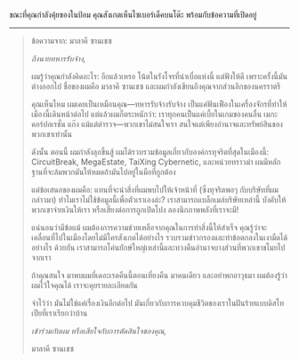 ขณะที่คุณกำลังคุ้ยของในป้อม คุณสังเกตเห็นไซเบอร์เด็คบนโต๊ะ พร้อมกับข้อความที่เปิดอยู่

---

> ข้อความจาก: มาลาคี ซานเชซ
>
> _ถึงนายทหารรับจ้าง,_
>
> ผมรู้ว่าคุณกำลังคิดอะไร: อีกแล้วเหรอ โน้ตในรังโจรที่น่าเบื่อแห่งนี้ แต่ฟังให้ดี เพราะครั้งนี้มันต่างออกไป ชื่อของผมคือ มาลาคี ซานเชซ และผมกำลังเขียนถึงคุณจากส่วนลึกของนครราตรี
>
> คุณเห็นไหม ผมเคยเป็นเหมือนคุณ—ทหารรับจ้างรับจ้าง เป็นแค่ฟันเฟืองในเครื่องจักรที่ทำให้เมืองนี้เดินหน้าต่อไป แต่แล้วผมก็ตระหนักว่า: เราทุกคนเป็นแค่เบี้ยในเกมของคนอื่น เมกะคอร์ปอเรชั่น แก๊ง แม้แต่ตำรวจ—พวกเขาไม่สนใจเรา สนใจแต่เพียงอำนาจและทรัพย์สินของพวกเขาเท่านั้น
>
> ดังนั้น ตอนนี้ ผมกำลังลุกขึ้นสู้ ผมได้รวบรวมข้อมูลเกี่ยวกับองค์กรทุจริตที่สุดในเมืองนี้: CircuitBreak, MegaEstate, TaiXing Cybernetic, และหน่วยทราวม่า ผมมีหลักฐานที่จะล้มพวกมันให้หมดถ้ามันไปอยู่ในมือที่ถูกต้อง
>
> แต่ข้อเสนอของผมคือ: แทนที่จะนำสิ่งที่ผมพบไปให้เจ้าหน้าที่ (ซึ่งทุจริตพอๆ กับบริษัทที่ผมกล่าวมา) ทำไมเราไม่ใช้ข้อมูลนี้เพื่อตัวเราเองล่ะ? เราสามารถแบล็กเมล์บริษัทเหล่านี้ บังคับให้พวกเขาจ่ายเงินให้เรา หรือเสี่ยงต่อการถูกเปิดโปง ลองนึกภาพพลังที่เราจะมี!
>
> แน่นอนว่ามีข้อแม้ ผมต้องการความช่วยเหลือจากคุณในการทำสิ่งนี้ให้สำเร็จ คุณรู้ว่าจะเคลื่อนที่ไปในเมืองโดยไม่มีใครสังเกตได้อย่างไร รวบรวมข่าวกรองและทำข้อตกลงในเงามืดได้อย่างไร ด้วยกัน เราสามารถโค่นยักษ์ใหญ่เหล่านี้และทวงคืนอำนาจบางส่วนที่พวกเขาขโมยไปจากเรา
>
> ถ้าคุณสนใจ มาพบผมที่เดอะเรดคืนนี้ตอนเที่ยงคืน มาคนเดียว และอย่าพกอาวุธมา ผมต้องรู้ว่าผมไว้ใจคุณได้ เราจะคุยรายละเอียดกัน
>
> จำไว้ว่า มันไม่ใช่แค่เรื่องเงินอีกต่อไป มันเกี่ยวกับการควบคุมชีวิตของเราในฝันร้ายแบบดิสโทเปียที่เราเรียกว่าบ้าน
>
> _เข้าร่วมกับผม หรือเสียใจกับการตัดสินใจของคุณ,_
>
> มาลาคี ซานเชซ
